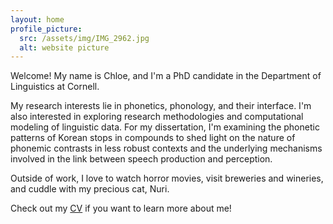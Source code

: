 ```yaml
---
layout: home
profile_picture:
  src: /assets/img/IMG_2962.jpg
  alt: website picture
---
```


<p>
    Welcome! My name is Chloe, and I'm a PhD candidate in the Department of Linguistics at Cornell. 
</p>

<p>
    My research interests lie in phonetics, phonology, and their interface. I'm also  interested in exploring research methodologies and computational modeling of linguistic data. For my dissertation, I'm examining the phonetic patterns of Korean stops in compounds to shed light on the nature of phonemic contrasts in less robust contexts and the underlying mechanisms involved in the link between speech production and perception. 
</p>

<p>
  Outside of work, I love to watch horror movies, visit breweries and wineries, and cuddle with my precious cat, Nuri.
 </p>

<p>
    Check out my <a href="20240718_CV_chloe.pdf">CV</a> if you want to learn more about me!
</p>

